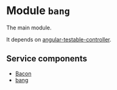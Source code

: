 # Module `bang`

The main module.

It depends on <a href="https://github.com/nouncy/angular-testable-controller">angular-testable-controller</a>.





## Service components

* [Bacon](bang/Bacon.md)
* [bang](bang/bang.md)

